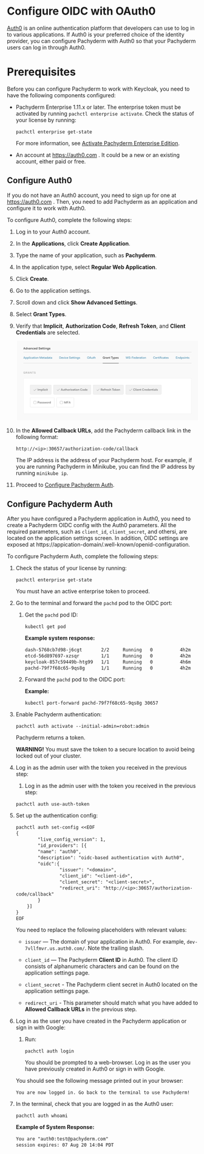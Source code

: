 # Configure OIDC with OAuth0

[Auth0](https://auth0.com/) is an online authentication platform that
developers can use to log in to various applications.
If Auth0 is your preferred choice of the identity provider,
you can configure Pachyderm with Auth0 so that your
Pachyderm users can log in through Auth0.

# Prerequisites

Before you can configure Pachyderm to work with Keycloak, you need to
have the following components configured:

* Pachyderm Enterprise 1.11.x or later. The enterprise token must be
  activated by running `pachctl enterprise activate`.
  Check the status of your license by running:

  ```shell
  pachctl enterprise get-state
  ```

  For more information, see [Activate Pachyderm Enterprise Edition](../../../deployment/#activate-pachyderm-enterprise-edition).

* An account at https://auth0.com . It could be a new or an existing
account, either paid or free.

## Configure Auth0

If you do not have an Auth0 account, you need to sign up for one
at https://auth0.com . Then, you need to add Pachyderm as an application
and configure it to work with Auth0.

To configure Auth0, complete the following steps:

1. Log in to your Auth0 account.
1. In the **Applications**, click **Create Application**.
1. Type the name of your application, such as **Pachyderm**.
1. In the application type, select **Regular Web Application**.
1. Click **Create**.
1. Go to the application settings.
1. Scroll down and click **Show Advanced Settings**.
1. Select **Grant Types**.
1. Verify that **Implicit**, **Authorization Code**, **Refresh Token**, and
**Client Credentials** are selected.

   ![Auth0 Grant Settings](../../../assets/images/s_auth0_grant_settings.png)

1. In the **Allowed Callback URLs**, add the Pachyderm callback link in the
following format:

   ```shell
   http://<ip>:30657/authorization-code/callback
   ```

   The IP address is the address of your Pachyderm host. For example,
   if you are running Pachyderm in Minikube, you can find the IP
   address by running `minikube ip`.

1. Proceed to [Configure Pachyderm Auth](#configure-pachyderm-auth).

## Configure Pachyderm Auth

After you have configured a Pachyderm application in Auth0, you
need to create a Pachyderm OIDC config with the Auth0 parameters.
All the required parameters, such as `client_id`, `client_secret`, 
and othersi, are located on the application settings screen. In addition, OIDC
settings are exposed at https://appication-domain/.well-known/openid-configuration.

To configure Pachyderm Auth, complete the following steps:

1. Check the status of your license by running:

   ```shell
   pachctl enterprise get-state
   ```

   You must have an active enterprise token to proceed.

1. Go to the terminal and forward the `pachd` pod to the OIDC port:

   1. Get the `pachd` pod ID:

      ```shell
      kubectl get pod
      ```

      **Example system response:**

      ```shell
      dash-5768cb7d98-j6cgt       2/2     Running   0          4h2m
      etcd-56d897697-xzsqr        1/1     Running   0          4h2m
      keycloak-857c59449b-htg99   1/1     Running   0          4h6m
      pachd-79f7f68c65-9qs8g      1/1     Running   0          4h2m
      ```

   1. Forward the `pachd` pod to the OIDC port:

      **Example:**

      ```shell
      kubectl port-forward pachd-79f7f68c65-9qs8g 30657
      ```

1. Enable Pachyderm authentication:

   ```shell
   pachctl auth activate --initial-admin=robot:admin
   ```

   Pachyderm returns a token.

   **WARNING!** You must save the token to a secure location
   to avoid being locked out of your cluster.

1. Log in as the admin user with the token you received in the previous
step:

   1. Log in as the admin user with the token you received in the previous
step:

   ```shell
   pachctl auth use-auth-token
   ```

1. Set up the authentication config:

    ```shell
    pachctl auth set-config <<EOF
    {
            "live_config_version": 1,
            "id_providers": [{
            "name": "auth0",
            "description": "oidc-based authentication with Auth0",
            "oidc":{
                    "issuer": "<domain>",
                    "client_id": "<client-id>",
                    "client_secret": "<client-secret>",
                    "redirect_uri": "http://<ip>:30657/authorization-code/callback"
            }
        }]
    }
    EOF
    ```

    You need to replace the following placeholders with relevant values:

    - `issuer` — The domain of your application in Auth0. For example,
    `dev-7vllfmvr.us.auth0.com/`. Note the trailing slash.

    - `client_id` — The Pachyderm **Client ID** in Auth0. The client ID
    consists of alphanumeric characters and can be found on the application
    settings page.

    - `client_secret` - The Pachyderm client secret in Auth0 located
    on the application settings page.
    - `redirect_uri` - This parameter should match what you have added
    to **Allowed Callback URLs** in the previous step.

1. Log in as the user you have created in the Pachyderm application
or sign in with Google:

   1. Run:

      ```shell
      pachctl auth login
      ```

      You should be prompted to a web-browser. Log in as the user you have
      previously created in Auth0 or sign in with Google.

    You should see the following message printed out in your browser:

    ```
    You are now logged in. Go back to the terminal to use Pachyderm!
    ```

1. In the terminal, check that you are logged in as the Auth0 user:

   ```shell
   pachctl auth whoami
   ```

   **Example of System Response:**

   ```shell
   You are "auth0:test@pachyderm.com"
   session expires: 07 Aug 20 14:04 PDT
   ```
